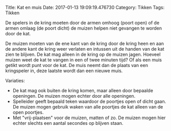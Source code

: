 Title: Kat en muis
Date: 2017-01-13 19:09:19.476730
Category: Tikken
Tags: Tikken

De spelers in de kring moeten door de armen omhoog (poort open) of de armen omlaag (de poort dicht) de muizen helpen niet gevangen te worden door de kat.

De muizen moeten van de ene kant van de kring door de kring heen en aan de andere kant de kring weer verlaten en intussen uit de handen van de kat zien te blijven. De kat mag alleen in de kring op de muizen jagen. Hoeveel muizen weet de kat te vangen in een of twee minuten tijd? Of als een muis getikt wordt punt voor de kat. De muis neemt dan de plaats van een kringspeler in, deze laatste wordt dan een nieuwe muis.

Variaties:
 
* De kat mag ook buiten de kring komen, maar alleen door bepaalde openingen. De muizen mogen echter door alle openingen.
* Spelleider geeft bepaald teken waardoor de poortjes open of dicht gaan. De muizen mogen gebruik waken van alle poortjes de kat alleen van de open poortjes.
* Met "vrij-plaatsen" voor de muizen, matten of zo. De muizen mogen hier echter slechts een aantal secondes op blijven staan.